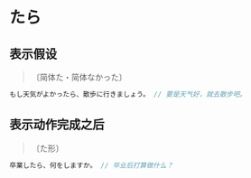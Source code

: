 # たら

## 表示假设

> 〔简体た・简体なかった〕

```js
もし天気がよかったら、散歩に行きましょう。 // 要是天气好，就去散步吧。
```

## 表示动作完成之后

> 〔た形〕

```js
卒業したら、何をしますか。 // 毕业后打算做什么？
```
